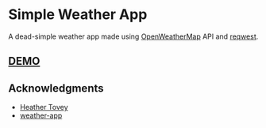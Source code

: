 # Simple Weather App

A dead-simple weather app made using [OpenWeatherMap](https://openweathermap.org/) API and [reqwest](https://github.com/ded/reqwest).

## [DEMO](https://nahid111.github.io/Simple-Weather-App/)

## Acknowledgments

* [Heather Tovey](https://github.com/hrtovey)
* [weather-app](https://github.com/hrtovey/weather-app)

